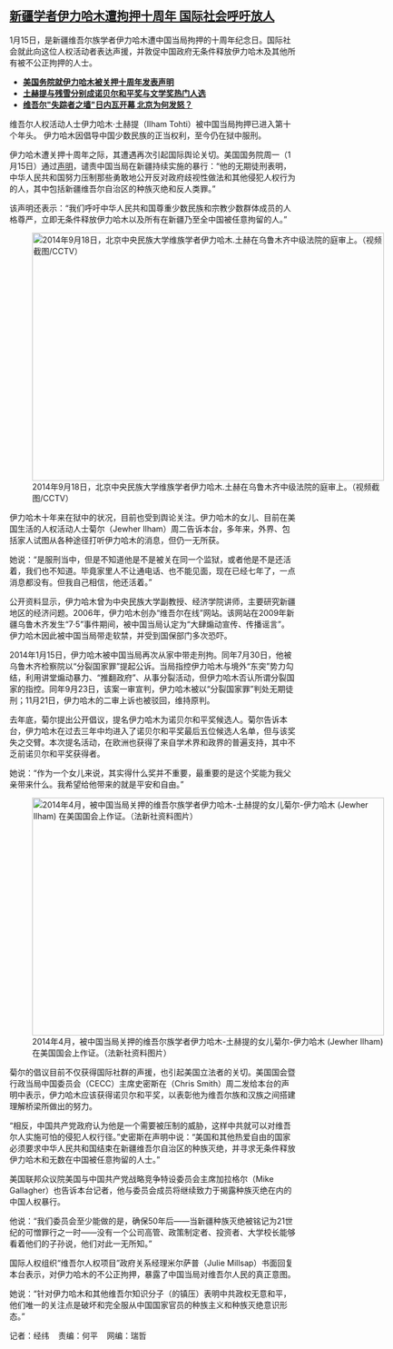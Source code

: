 <!--1705428947000-->
[新疆学者伊力哈木遭拘押十周年   国际社会呼吁放人](https://www.rfa.org/mandarin/yataibaodao/renquanfazhi/jw-01162024095041.html)
------

<p>1月15日，是新疆维吾尔族学者伊力哈木遭中国当局拘押的十周年纪念日。国际社会就此向这位人权活动者表达声援，并敦促中国政府无条件释放伊力哈木及其他所有被不公正拘押的人士。</p><ul><li><strong><a class="state-published" href="https://www.rfa.org/mandarin/Xinwen/3-01152024121615.html">美国务院就伊力哈木被关押十周年发表声明</a></strong></li><li><strong><a class="state-published" href="https://www.rfa.org/mandarin/Xinwen/11-10022023135704.html">土赫提与残雪分别成诺贝尔和平奖与文学奖热门人选</a></strong></li><li><strong><a href="https://www.rfa.org/mandarin/yataibaodao/shaoshuminzu/xx-09172021110208.html">维吾尔"失踪者之墙"日内瓦开幕 北京为何发怒？</a></strong></li></ul><p>维吾尔人权活动人士伊力哈木·土赫提（Ilham Tohti）被中国当局拘押已进入第十个年头。 伊力哈木因倡导中国少数民族的正当权利，至今仍在狱中服刑。</p><p>伊力哈木遭关押十周年之际，其遭遇再次引起国际舆论关切。美国国务院周一（1月15日）通过<a href="https://www.state.gov/the-tenth-anniversary-of-human-rights-activist-ilham-tohtis-detention/">声明</a>，谴责中国当局在新疆持续实施的暴行：“他的无期徒刑表明，中华人民共和国努力压制那些勇敢地公开反对政府歧视性做法和其他侵犯人权行为的人，其中包括新疆维吾尔自治区的种族灭绝和反人类罪。”</p><p>该声明还表示：“我们呼吁中华人民共和国尊重少数民族和宗教少数群体成员的人格尊严，立即无条件释放伊力哈木以及所有在新疆乃至全中国被任意拘留的人。”</p><p><figure class="image-richtext image-inline captioned" style="width:620px;"><img alt="2014年9月18日，北京中央民族大学维族学者伊力哈木.土赫在乌鲁木齐中级法院的庭审上。（视频截图/CCTV）" height="437" src="https://www.rfa.org/mandarin/yataibaodao/renquanfazhi/jw-01162024095041.html/f3a440be-8e7a-4fa5-9e09-4e13ef0e9b8d.jpeg/@@images/569355b1-d25f-498e-aebc-df3f74ecc353.jpeg" title="f3a440be-8e7a-4fa5-9e09-4e13ef0e9b8d.jpeg" width="620"/><figcaption class="image-caption">2014年9月18日，北京中央民族大学维族学者伊力哈木.土赫在乌鲁木齐中级法院的庭审上。（视频截图/CCTV）</figcaption><small></small></figure></p><p>伊力哈木十年来在狱中的状况，目前也受到舆论关注。伊力哈木的女儿、目前在美国生活的人权活动人士菊尔（Jewher Ilham）周二告诉本台，多年来，外界、包括家人试图从各种途径打听伊力哈木的消息，但仍一无所获。</p><p>她说：“是服刑当中，但是不知道他是不是被关在同一个监狱，或者他是不是还活着，我们也不知道。毕竟家里人不让通电话、也不能见面，现在已经七年了，一点消息都没有。但我自己相信，他还活着。”</p><p>公开资料显示，伊力哈木曾为中央民族大学副教授、经济学院讲师，主要研究新疆地区的经济问题。2006年，伊力哈木创办“维吾尔在线”网站。该网站在2009年新疆乌鲁木齐发生“7·5”事件期间，被中国当局认定为“大肆煽动宣传、传播谣言”。伊力哈木因此被中国当局带走软禁，并受到国保部门多次恐吓。</p><p>2014年1月15日，伊力哈木被中国当局再次从家中带走刑拘。同年7月30日，他被乌鲁木齐检察院以“分裂国家罪”提起公诉。当局指控伊力哈木与境外“东突”势力勾结，利用讲堂煽动暴力、“推翻政府”、从事分裂活动，但伊力哈木否认所谓分裂国家的指控。同年9月23日，该案一审宣判，伊力哈木被以“分裂国家罪”判处无期徒刑；11月21日，伊力哈木的二审上诉也被驳回，维持原判。</p><p>去年底，菊尔提出公开倡议，提名伊力哈木为诺贝尔和平奖候选人。菊尔告诉本台，伊力哈木在过去三年中均进入了诺贝尔和平奖最后五位候选人名单，但与该奖失之交臂。本次提名活动，在欧洲也获得了来自学术界和政界的普遍支持，其中不乏前诺贝尔和平奖获得者。</p><p>她说：“作为一个女儿来说，其实得什么奖并不重要，最重要的是这个奖能为我父亲带来什么。我希望给他带来的就是平安和自由。”</p><p><figure class="image-richtext image-inline captioned" style="width:620px;"><img alt="2014年4月，被中国当局关押的维吾尔族学者伊力哈木-土赫提的女儿菊尔-伊力哈木 (Jewher Ilham) 在美国国会上作证。（法新社资料图片）" height="419" src="https://www.rfa.org/mandarin/yataibaodao/renquanfazhi/jw-01162024095041.html/4b75bf70-f1a6-4870-ab8f-285f5e1de102.jpeg/@@images/bf1e51be-bfbd-42e9-b150-796de4e1b7d0.jpeg" title="4b75bf70-f1a6-4870-ab8f-285f5e1de102.jpeg" width="620"/><figcaption class="image-caption">2014年4月，被中国当局关押的维吾尔族学者伊力哈木-土赫提的女儿菊尔-伊力哈木 (Jewher Ilham) 在美国国会上作证。（法新社资料图片）</figcaption><small></small></figure></p><p>菊尔的倡议目前不仅获得国际社群的声援，也引起美国立法者的关切。美国国会暨行政当局中国委员会（CECC）主席史密斯在（Chris Smith）周二发给本台的声明中表示，伊力哈木应该获得诺贝尔和平奖，以表彰他为维吾尔族和汉族之间搭建理解桥梁所做出的努力。</p><p>“相反，中国共产党政府认为他是一个需要被压制的威胁，这样中共就可以对维吾尔人实施可怕的侵犯人权行径。”史密斯在声明中说：“美国和其他热爱自由的国家必须要求中华人民共和国结束在新疆维吾尔自治区的种族灭绝，并寻求无条件释放伊力哈木和无数在中国被任意拘留的人士。”</p><p>美国联邦众议院美国与中国共产党战略竞争特设委员会主席加拉格尔（Mike Gallagher）也告诉本台记者，他与委员会成员将继续致力于揭露种族灭绝在内的中国人权暴行。</p><p>他说：“我们委员会至少能做的是，确保50年后——当新疆种族灭绝被铭记为21世纪的可憎罪行之一时——没有一个公司高管、政策制定者、投资者、大学校长能够看着他们的子孙说，他们对此一无所知。”</p><p>国际人权组织“维吾尔人权项目”政府关系经理米尔萨普（Julie Millsap）书面回复本台表示，对伊力哈木的不公正拘押，暴露了中国当局对维吾尔人民的真正意图。</p><p>她说：“针对伊力哈木和其他维吾尔知识分子（的镇压）表明中共政权无意和平，他们唯一的关注点是破坏和完全服从中国国家官员的种族主义和种族灭绝意识形态。”</p><p>记者：经纬    责编：何平    网编：瑞哲<strong></strong></p>
